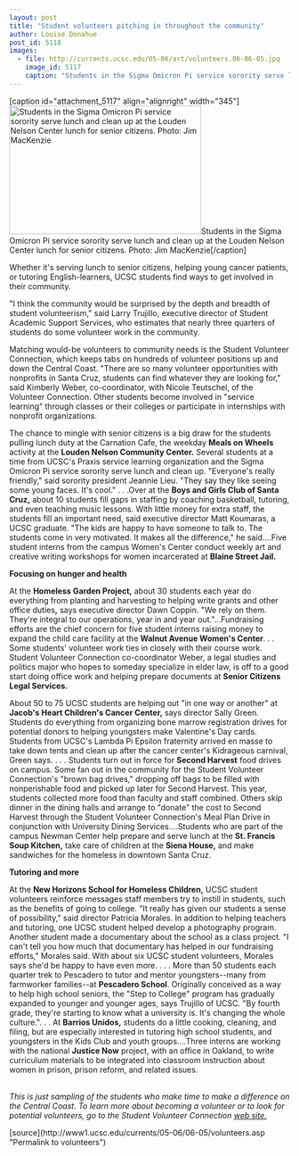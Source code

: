 ```yaml
---
layout: post
title: "Student volunteers pitching in throughout the community"
author: Louise Donahue
post_id: 5118
images:
  - file: http://currents.ucsc.edu/05-06/art/volunteers.06-06-05.jpg
    image_id: 5117
    caption: "Students in the Sigma Omicron Pi service sorority serve lunch and clean up at the Louden Nelson Center lunch for senior citizens. Photo: Jim MacKenzie"
---
```


[caption id="attachment_5117" align="alignright" width="345"]<a href="http://localhost/mysite/wp-content/uploads/2006/06/volunteers.06-06-05.jpg"><img class="size-full wp-image-5117" src="http://localhost/mysite/wp-content/uploads/2006/06/volunteers.06-06-05.jpg" alt="Students in the Sigma Omicron Pi service sorority serve lunch and clean up at the Louden Nelson Center lunch for senior citizens. Photo: Jim MacKenzie" width="345" height="230" /></a>Students in the Sigma Omicron Pi service sorority serve lunch and clean up at the Louden Nelson Center lunch for senior citizens. Photo: Jim MacKenzie[/caption]
<a name="content" id="content"></a>
<p>
  Whether it's serving lunch to senior citizens, helping young cancer patients, or tutoring English-learners, UCSC students find ways to get involved in their community.
</p>
<p>
  "I think the community would be surprised by the depth and breadth of student volunteerism," said Larry Trujillo, executive director of Student Academic Support Services, who estimates that nearly three quarters of students do some volunteer work in the community.
</p>
<p>
  Matching would-be volunteers to community needs is the Student Volunteer Connection, which keeps tabs on hundreds of volunteer positions up and down the Central Coast. "There are so many volunteer opportunities with nonprofits in Santa Cruz, students can find whatever they are looking for," said Kimberly Weber, co-coordinator, with Nicole Teutschel, of the Volunteer Connection. Other students become involved in "service learning" through classes or their colleges or participate in internships with nonprofit organizations.
</p>
<p>
  The chance to mingle with senior citizens is a big draw for the students pulling lunch duty at the Carnation Cafe, the weekday <strong>Meals on Wheels</strong> activity at the <strong>Louden Nelson Community Center.</strong> Several students at a time from UCSC's Praxis service learning organization and the Sigma Omicron Pi service sorority serve lunch and clean up. "Everyone's really friendly," said sorority president Jeannie Lieu. "They say they like seeing some young faces. It's cool." . . .Over at the <strong>Boys and Girls Club of Santa Cruz,</strong> about 10 students fill gaps in staffing by coaching basketball, tutoring, and even teaching music lessons. With little money for extra staff, the students fill an important need, said executive director Matt Koumaras, a UCSC graduate. "The kids are happy to have someone to talk to. The students come in very motivated. It makes all the difference," he said....Five student interns from the campus Women's Center conduct weekly art and creative writing workshops for women incarcerated at <strong>Blaine Street Jail.</strong>
</p><strong>Focusing on hunger and health</strong>
<p>
  At the <strong>Homeless Garden Project,</strong> about 30 students each year do everything from planting and harvesting to helping write grants and other office duties<strong>,</strong> says executive director Dawn Coppin. "We rely on them. They're integral to our operations, year in and year out."...Fundraising efforts are the chief concern for five student interns raising money to expand the child care facility at the <strong>Walnut Avenue Women's Center</strong>. . . Some students' volunteer work ties in closely with their course work. Student Volunteer Connection co-coordinator Weber, a legal studies and politics major who hopes to someday specialize in elder law, is off to a good start doing office work and helping prepare documents at <strong>Senior Citizens Legal Services.</strong>
</p>
<p>
  About 50 to 75 UCSC students are helping out "in one way or another" at <strong>Jacob's Heart Children's Cancer Center,</strong> says director Sally Green. Students do everything from organizing bone marrow registration drives for potential donors to helping youngsters make Valentine's Day cards. Students from UCSC's Lambda Pi Epsilon fraternity arrived en masse to take down tents and clean up after the cancer center's Kidrageous carnival, Green says. . . . Students turn out in force for <strong>Second Harvest</strong> food drives on campus. Some fan out in the community for the Student Volunteer Connection's "brown bag drives," dropping off bags to be filled with nonperishable food and picked up later for Second Harvest. This year, students collected more food than faculty and staff combined. Others skip dinner in the dining halls and arrange to "donate" the cost to Second Harvest through the Student Volunteer Connection's Meal Plan Drive in conjunction with University Dining Services....Students who are part of the campus Newman Center help prepare and serve lunch at the <strong>St. Francis Soup Kitchen,</strong> take care of children at the <strong>Siena House,</strong> and make sandwiches for the homeless in downtown Santa Cruz.
</p><strong>Tutoring and more</strong>
<p>
  At the <strong>New Horizons School for Homeless Children,</strong> UCSC student volunteers reinforce messages staff members try to instill in students, such as the benefits of going to college. "It really has given our students a sense of possibility," said director Patricia Morales. In addition to helping teachers and tutoring, one UCSC student helped develop a photography program. Another student made a documentary about the school as a class project. "I can't tell you how much that documentary has helped in our fundraising efforts," Morales said. With about six UCSC student volunteers, Morales says she'd be happy to have even more. . . . More than 50 students each quarter trek to Pescadero to tutor and mentor youngsters--many from farmworker families--at <strong>Pescadero School</strong>. Originally conceived as a way to help high school seniors, the "Step to College" program has gradually expanded to younger and younger ages, says Trujillo of UCSC. "By fourth grade, they're starting to know what a university is. It's changing the whole culture.". . . At <strong>Barrios Unidos,</strong> students do a little cooking, cleaning, and filing, but are especially interested in tutoring high school students, and youngsters in the Kids Club and youth groups....Three interns are working with the national <strong>Justice Now</strong> project, with an office in Oakland, to write curriculum materials to be integrated into classroom instruction about women in prison, prison reform, and related issues.
</p>
<p>
  <br>
  <i>This is just sampling of the students who make time to make a difference on the Central Coast. To learn more about becoming a volunteer or to look for potential volunteers, go to the Student Volunteer Connection <a href="http://www2.ucsc.edu/svc/">web site.</a></i>
</p>
[source](http://www1.ucsc.edu/currents/05-06/06-05/volunteers.asp "Permalink to volunteers")
